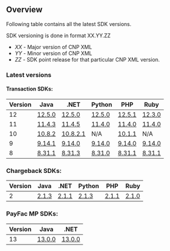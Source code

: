 ## Overview

Following table contains all the latest SDK versions.

SDK versioning is done in format XX.YY.ZZ

* *XX*&nbsp;\- Major version of CNP XML
* *YY* \- Minor version of CNP XML
* *ZZ*&nbsp;\- SDK point release for that particular CNP XML version.

### Latest versions

#### Transaction SDKs:

| Version | Java | .NET | Python | PHP | Ruby |
| ------ | ---- | ---- | ---- | --- | --- |
12      | [12.5.0](https://github.com/Vantiv/cnp-sdk-for-java/releases/tag/12.5.0)   | [12.5.0](https://github.com/Vantiv/cnp-sdk-for-dotnet/releases/tag/12.5.0)      | [12.5.0](https://github.com/Vantiv/vantiv-sdk-for-python/releases/tag/12.5.0) | [12.5.1](https://github.com/Vantiv/cnp-sdk-for-php/releases/tag/12.5.1)   | [12.3.0](https://github.com/Vantiv/cnp-sdk-for-ruby/releases/tag/12.3.0)
| 11      | [11.4.3](https://github.com/Vantiv/litle-sdk-for-java/releases/tag/11.4.3) | [11.4.5](https://github.com/Vantiv/litle-sdk-for-dotNet/releases/tag/11.4.5)    | [11.4.0](https://github.com/Vantiv/vantiv-sdk-for-python/releases/tag/11.4.0) | [11.4.0](https://github.com/Vantiv/litle-sdk-for-php/releases/tag/11.4.0) | [11.4.0](https://github.com/Vantiv/litle-sdk-for-ruby/releases/tag/11.4.0) |
| 10      | [10.8.2](https://github.com/Vantiv/litle-sdk-for-java/releases/tag/10.8.2) | [10.8.2.1](https://github.com/Vantiv/litle-sdk-for-dotNet/releases/tag/10.8.2.1)| N/A                                                                           | [10.1.1](https://github.com/Vantiv/litle-sdk-for-php/releases/tag/10.1.1) | N/A                                                                        |
| 9       | [9.14.1](https://github.com/Vantiv/litle-sdk-for-java/releases/tag/9.14.1) | [9.14.0 ](https://github.com/Vantiv/litle-sdk-for-dotNet/releases/tag/9.14.0)   | [9.14.0](https://github.com/Vantiv/vantiv-sdk-for-python/releases/tag/9.14.0) | [9.14.0](https://github.com/Vantiv/litle-sdk-for-php/releases/tag/9.14.0) | [9.14.0](https://github.com/Vantiv/litle-sdk-for-ruby/releases/tag/9.14.0) |
| 8       | [8.31.1](https://github.com/Vantiv/litle-sdk-for-java/releases/tag/8.31.1) | [8.31.3 ](https://github.com/Vantiv/litle-sdk-for-dotNet/releases/tag/8.31.3)   | [8.31.0](https://github.com/Vantiv/vantiv-sdk-for-python/releases/tag/8.31.0) | [8.31.1](https://github.com/Vantiv/litle-sdk-for-php/releases/tag/8.31.1) | [8.31.1](https://github.com/Vantiv/litle-sdk-for-ruby/releases/tag/8.31.1) |

### Chargeback SDKs:

| Version | Java | .NET | Python | PHP | Ruby |
| ------ | ---- | ---- | ---- | --- | --- |
| 2 | [2.1.3](https://github.com/Vantiv/cnp-chargeback-sdk-java/releases/tag/2.1.3) | [2.1.1](https://github.com/Vantiv/cnp-chargeback-sdk-dotNet/releases/tag/2.1.1) | [2.1.3](https://github.com/Vantiv/cnp-chargeback-sdk-python/releases/tag/2.1.3) | [2.1.1](https://github.com/Vantiv/cnp-chargeback-sdk-php/releases/tag/2.1.1) | [2.1.0](https://github.com/Vantiv/cnp-chargeback-sdk-php/releases/tag/2.1.0) |

### PayFac MP SDKs:

| Version | Java | .NET 
| ------ | ---- | ---- 
| 13 | [13.0.0](https://github.com/Vantiv/payfac-mp-sdk-java/releases/tag/13.0.0) | [13.0.0](https://github.com/Vantiv/payfac-mp-sdk-dotnet/releases/tag/13.0.0)


<!-- Removing python and php from Payfac MP SDKs -->
<!--| Version | Java | .NET | Python | PHP |
| ------ | ---- | ---- | ---- | --- |
| 13 | [13.0.0](https://github.com/Vantiv/payfac-mp-sdk-java/releases/tag/13.0.0) | [13.0.0](https://github.com/Vantiv/payfac-mp-sdk-dotnet/releases/tag/13.0.0) | [13.0.0](https://github.com/Vantiv/payfac-mp-sdk-python/releases/tag/13.0.0) |[13.0.0](https://github.com/Vantiv/payfac-mp-sdk-php/releases/tag/13.0.0) |-->
